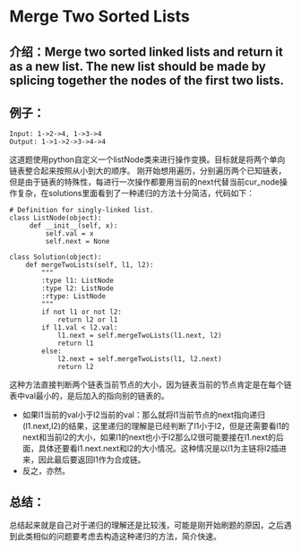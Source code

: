 # Merge Two Sorted Lists
## 介绍：Merge two sorted linked lists and return it as a new list. The new list should be made by splicing together the nodes of the first two lists.
## 例子：
```
Input: 1->2->4, 1->3->4
Output: 1->1->2->3->4->4
```
这道题使用python自定义一个listNode类来进行操作变换。目标就是将两个单向链表整合起来按照从小到大的顺序。
刚开始想用遍历，分别遍历两个已知链表，但是由于链表的特殊性，每进行一次操作都要用当前的next代替当前cur_node操作复杂，在solutions里面看到了一种递归的方法十分简洁，代码如下：
```
# Definition for singly-linked list.
class ListNode(object):
     def __init__(self, x):
         self.val = x
         self.next = None

class Solution(object):
    def mergeTwoLists(self, l1, l2):
        """
        :type l1: ListNode
        :type l2: ListNode
        :rtype: ListNode
        """
        if not l1 or not l2:
            return l2 or l1
        if l1.val < l2.val:
            l1.next = self.mergeTwoLists(l1.next, l2)
            return l1
        else:
            l2.next = self.mergeTwoLists(l1, l2.next)
            return l2

```
这种方法直接判断两个链表当前节点的大小，因为链表当前的节点肯定是在每个链表中val最小的，是后加入的指向别的链表的。
- 如果l1当前的val小于l2当前的val：那么就将l1当前节点的next指向递归(l1.next,l2)的结果，这里递归的理解是已经判断了l1小于l2，但是还需要看l1的next和当前l2的大小，如果l1的next也小于l2那么l2很可能要接在l1.next的后面，具体还要看l1.next.next和l2的大小情况。这种情况是以l1为主链将l2插进来，因此最后要返回l1作为合成链。
- 反之，亦然。

## 总结：
总结起来就是自己对于递归的理解还是比较浅，可能是刚开始刷题的原因，之后遇到此类相似的问题要考虑去构造这种递归的方法，简介快速。